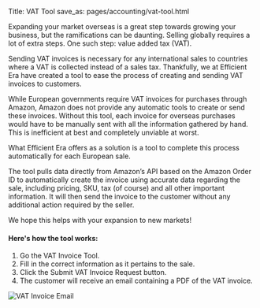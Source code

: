 Title: VAT Tool
save_as: pages/accounting/vat-tool.html

Expanding your market overseas is a great step towards growing your business, but the ramifications can be daunting. Selling globally requires a lot of extra steps. One such step: value added tax (VAT).

Sending VAT invoices is necessary for any international sales to countries where a VAT is collected instead of a sales tax. Thankfully, we at Efficient Era have created a tool to ease the process of creating and sending VAT invoices to customers.

While European governments require VAT invoices for purchases through Amazon, Amazon does not provide any automatic tools to create or send these invoices. Without this tool, each invoice for overseas purchases would have to be manually sent with all the information gathered by hand. This is inefficient at best and completely unviable at worst.

What Efficient Era offers as a solution is a tool to complete this process automatically for each European sale.

The tool pulls data directly from Amazon’s API based on the Amazon Order ID to automatically create the invoice using accurate data regarding the sale, including pricing, SKU, tax (of course) and all other important information. It will then send the invoice to the customer without any additional action required by the seller.

We hope this helps with your expansion to new markets!

#### Here's how the tool works:

1. Go the VAT Invoice Tool.
2. Fill in the correct information as it pertains to the sale.
3. Click the Submit VAT Invoice Request button.
4. The customer will receive an email containing a PDF of the VAT invoice.

![VAT Invoice Email](https://s3-us-west-2.amazonaws.com/keywordrankings/django-static/invoice_email.png)
